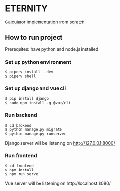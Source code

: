 # ETERNITY
Calculator implementation from scratch

## How to run project
Prerequites: have python and node.js installed
### Set up python environment
```
$ pipenv install --dev
$ pipenv shell
```
### Set up django and vue cli
```
$ pip install django
$ sudo npm install -g @vue/cli
```

### Run backend
```
$ cd backend
$ python manage.py migrate
$ python manage.py runserver
```
Django server will be listening on http://127.0.0.1:8000/

### Run frontend
```
$ cd frontend
$ npm install
$ npm run serve
```
Vue server will be listening on http://localhost:8080/